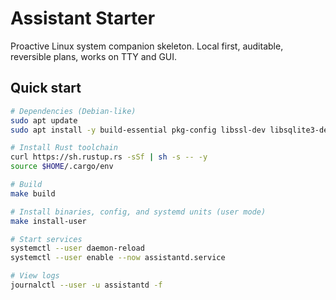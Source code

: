 # Assistant Starter

Proactive Linux system companion skeleton. Local first, auditable, reversible plans, works on TTY and GUI.

## Quick start
```bash
# Dependencies (Debian-like)
sudo apt update
sudo apt install -y build-essential pkg-config libssl-dev libsqlite3-dev sqlite3 curl git clang

# Install Rust toolchain
curl https://sh.rustup.rs -sSf | sh -s -- -y
source $HOME/.cargo/env

# Build
make build

# Install binaries, config, and systemd units (user mode)
make install-user

# Start services
systemctl --user daemon-reload
systemctl --user enable --now assistantd.service

# View logs
journalctl --user -u assistantd -f
```
